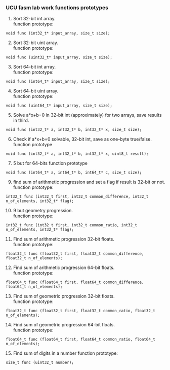 ### UCU fasm lab work functions prototypes

1. Sort 32-bit int array.<br>
function prototype:
```
void func (int32_t* input_array, size_t size);
```
2. Sort 32-bit uint array.<br>
function prototype: 
```
void func (uint32_t* input_array, size_t size);
```
3. Sort 64-bit int array.<br>
function prototype:
```
void func (int64_t* input_array, size_t size);
```
4. Sort 64-bit uint array.<br>
function prototype:
```
void func (uint64_t* input_array, size_t size);
```
5. Solve a\*x+b=0 in 32-bit int (approximately) for two arrays, save results in third.<br>
```
void func (int32_t* a, int32_t* b, int32_t* x, size_t size);
```
6. Check if a\*x+b=0 solvable, 32-bit int, save as one-byte true/false.<br>
function prototype
```
void func (int32_t* a, int32_t* b, int32_t* x, uint8_t result);
```
7. 5 but for 64-bits
function prototype
```
void func (int64_t* a, int64_t* b, int64_t* c, size_t size);
```
9. find sum of arithmetic progression and set a flag if result is 32-bit or not.<br>
function prototype:
```
int32_t func (int32_t first, int32_t common_difference, int32_t n_of_elements, int32_t* flag);
```
10. 9 but geometry progression.<br>
function prototype:
```
int32_t func (int32_t first, int32_t common_ratio, int32_t n_of_elements, int32_t* flag);
```
11. Find sum of arithmetic progression 32-bit floats.<br>
function prototype:
```
float32_t func (float32_t first, float32_t common_difference, float32_t n_of_elements);
```
12. Find sum of arithmetic progression 64-bit floats.<br>
function prototype:
```
float64_t func (float64_t first, float64_t common_difference, float64_t n_of_elements);
```
13. Find sum of geometric progression 32-bit floats.<br>
function prototype:
```
float32_t func (float32_t first, float32_t common_ratio, float32_t n_of_elements);
```
14. Find sum of geometric progression 64-bit floats.<br>
function prototype:
```
float64_t func (float64_t first, float64_t common_ratio, float64_t n_of_elements);
```
15. Find sum of digits in a number
function prototype:
```
size_t func (uint32_t number);
```
